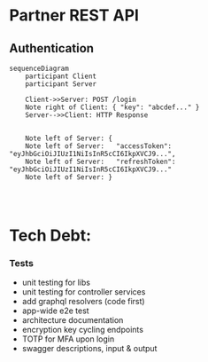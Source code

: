 # Partner REST API

## Authentication

```mermaid
sequenceDiagram
    participant Client
    participant Server

    Client->>Server: POST /login
    Note right of Client: { "key": "abcdef..." }
    Server-->>Client: HTTP Response


    Note left of Server: {
    Note left of Server:   "accessToken": "eyJhbGciOiJIUzI1NiIsInR5cCI6IkpXVCJ9...",
    Note left of Server:   "refreshToken": "eyJhbGciOiJIUzI1NiIsInR5cCI6IkpXVCJ9..."
    Note left of Server: }




```

# Tech Debt:

### Tests

- unit testing for libs
- unit testing for controller services
- add graphql resolvers (code first)
- app-wide e2e test
- architecture documentation
- encryption key cycling endpoints
- TOTP for MFA upon login
- swagger descriptions, input & output
